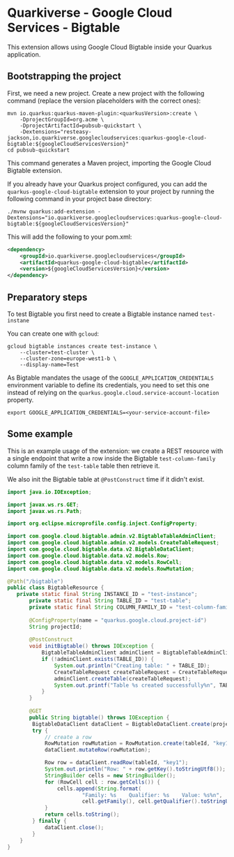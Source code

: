 # Quarkiverse - Google Cloud Services - Bigtable

This extension allows using Google Cloud Bigtable inside your Quarkus application.

## Bootstrapping the project

First, we need a new project. Create a new project with the following command (replace the version placeholders with the correct ones):

```shell script
mvn io.quarkus:quarkus-maven-plugin:<quarkusVersion>:create \
    -DprojectGroupId=org.acme \
    -DprojectArtifactId=pubsub-quickstart \
    -Dextensions="resteasy-jackson,io.quarkiverse.googlecloudservices:quarkus-google-cloud-bigtable:${googleCloudServicesVersion}"
cd pubsub-quickstart
```

This command generates a Maven project, importing the Google Cloud Bigtable extension.

If you already have your Quarkus project configured, you can add the `quarkus-google-cloud-bigtable` extension to your project by running the following command in your project base directory:
```shell script
./mvnw quarkus:add-extension -Dextensions="io.quarkiverse.googlecloudservices:quarkus-google-cloud-bigtable:${googleCloudServicesVersion}"
```

This will add the following to your pom.xml:

```xml
<dependency>
    <groupId>io.quarkiverse.googlecloudservices</groupId>
    <artifactId>quarkus-google-cloud-bigtable</artifactId>
    <version>${googleCloudServicesVersion}</version>
</dependency>
```

## Preparatory steps

To test Bigtable you first need to create a Bigtable instance named `test-instane`

You can create one with `gcloud`:

```
gcloud bigtable instances create test-instance \
    --cluster=test-cluster \
    --cluster-zone=europe-west1-b \
    --display-name=Test
```

As Bigtable mandates the usage of the `GOOGLE_APPLICATION_CREDENTIALS` environment variable to define its credentials, 
you need to set this one instead of relying on the `quarkus.google.cloud.service-account-location` property. 

```
export GOOGLE_APPLICATION_CREDENTIALS=<your-service-account-file>
```

## Some example

This is an example usage of the extension: we create a REST resource with a single endpoint that write a row inside the Bigtable `test-column-family` column family of the `test-table` table then retrieve it.

We also init the Bigtable table at `@PostConstruct` time if it didn't exist.

```java
import java.io.IOException;

import javax.ws.rs.GET;
import javax.ws.rs.Path;

import org.eclipse.microprofile.config.inject.ConfigProperty;

import com.google.cloud.bigtable.admin.v2.BigtableTableAdminClient;
import com.google.cloud.bigtable.admin.v2.models.CreateTableRequest;
import com.google.cloud.bigtable.data.v2.BigtableDataClient;
import com.google.cloud.bigtable.data.v2.models.Row;
import com.google.cloud.bigtable.data.v2.models.RowCell;
import com.google.cloud.bigtable.data.v2.models.RowMutation;

@Path("/bigtable")
public class BigtableResource {
   private static final String INSTANCE_ID = "test-instance";
       private static final String TABLE_ID = "test-table";
       private static final String COLUMN_FAMILY_ID = "test-column-family";
       
       @ConfigProperty(name = "quarkus.google.cloud.project-id")
       String projectId;
       
       @PostConstruct
       void initBigtable() throws IOException {
           BigtableTableAdminClient adminClient = BigtableTableAdminClient.create(projectId, INSTANCE_ID);
           if (!adminClient.exists(TABLE_ID)) {
               System.out.println("Creating table: " + TABLE_ID);
               CreateTableRequest createTableRequest = CreateTableRequest.of(TABLE_ID).addFamily(COLUMN_FAMILY_ID);
               adminClient.createTable(createTableRequest);
               System.out.printf("Table %s created successfully%n", TABLE_ID);
           }        
       }
   
       @GET
       public String bigtable() throws IOException {
        BigtableDataClient dataClient = BigtableDataClient.create(projectId, instanceId);
        try {
            // create a row
            RowMutation rowMutation = RowMutation.create(tableId, "key1").setCell(columnFamily, "test", "value1");
            dataClient.mutateRow(rowMutation);

            Row row = dataClient.readRow(tableId, "key1");
            System.out.println("Row: " + row.getKey().toStringUtf8());
            StringBuilder cells = new StringBuilder();
            for (RowCell cell : row.getCells()) {
                cells.append(String.format(
                        "Family: %s    Qualifier: %s    Value: %s%n",
                        cell.getFamily(), cell.getQualifier().toStringUtf8(), cell.getValue().toStringUtf8()));
            }
            return cells.toString();
        } finally {
            dataClient.close();
        }
    }
}
```
